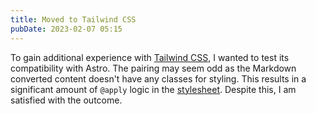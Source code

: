 ```yaml
---
title: Moved to Tailwind CSS
pubDate: 2023-02-07 05:15
---
```


To gain additional experience with [Tailwind CSS](https://tailwindcss.com/), I wanted to test its compatibility with Astro. The pairing may seem odd as the Markdown converted content doesn't have any classes for styling. This results in a significant amount of `@apply` logic in the [stylesheet](https://github.com/bdevos/appjeniksaan-site/blob/267166633c973a322c9a1ac0954edf309a7f79eb/src/styles/main.css). Despite this, I am satisfied with the outcome.
